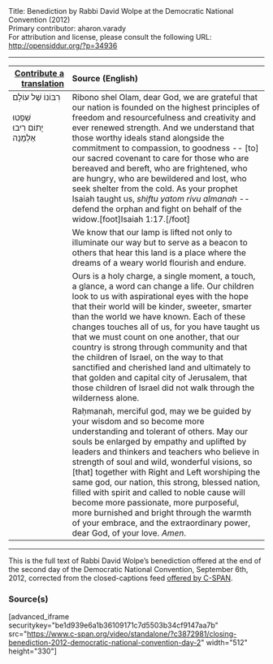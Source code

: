 <html>
<head></head>
<body>
Title: Benediction by Rabbi David Wolpe at the Democratic National Convention (2012)<br />
Primary contributor: aharon.varady<br />
For attribution and license, please consult the following URL: <a href="http://opensiddur.org/?p=34936">http://opensiddur.org/?p=34936</a>
<p />
<hr />

<table style="margin-left: auto;margin-right: auto;" class="draggable">
<thead><tr><th id="x" style="text-align: right;"><a href="/contributing/upload/">Contribute a translation</a></th><th style="text-align: left;">Source (English)</th></tr></thead>
<tbody>
<tr><td style="vertical-align:top;">
<div class="liturgy"><span lang="he">
רִבּוֹנוֹ שֶׁל עוֹלָם
&nbsp;
&nbsp;
&nbsp;
&nbsp;
&nbsp;
&nbsp;
&nbsp;
&nbsp;
&nbsp;
&nbsp;
&nbsp;
&nbsp;
&nbsp;
&nbsp;
&nbsp;
&nbsp;
שִׁפְטוּ יָתוֹם רִיבוּ אַלְמָנָה 
</span></div></td>
 
<td style="vertical-align:top;">
<div class="english">
Ribono shel Olam, dear God,
we are grateful that our nation is founded 
on the highest principles 
of freedom 
and resourcefulness 
and creativity 
and ever renewed strength. 
And we understand that those worthy ideals 
stand alongside the commitment 
to compassion, to goodness --
[to] our sacred covenant to care 
for those who are bereaved and bereft, 
who are frightened, 
who are hungry, 
who are bewildered and lost, 
who seek shelter from the cold. 
As your prophet Isaiah taught us, 
<em>shiftu yatom rivu almanah</em> -- 
defend the orphan and fight on behalf of the widow.[foot]Isaiah 1:17.[/foot] 
</div></td></tr>


<tr><td style="vertical-align:top;">
<div class="liturgy"><span lang="he">

</span></div></td>
 
<td style="vertical-align:top;">
<div class="english">
We know that our lamp is lifted 
not only to illuminate our way 
but to serve as a beacon 
to others that hear this land is a place 
where the dreams of a weary world 
flourish and endure.
</div></td></tr>


<tr><td style="vertical-align:top;">
<div class="liturgy"><span lang="he">

</span></div></td>
 
<td style="vertical-align:top;">
<div class="english">
Ours is a holy charge, 
a single moment, 
a touch, 
a glance, 
a word can change a life. 
Our children look to us with aspirational eyes 
with the hope that their world will be kinder, 
sweeter, 
smarter than the world we have known. 
Each of these changes touches all of us, 
for you have taught us 
that we must count on one another, 
that our country is strong through community 
and that the children of Israel, 
on the way to that sanctified and cherished land 
and ultimately to that golden and capital city of Jerusalem, 
that those children of Israel did not walk through the wilderness alone. 
</div></td></tr>


<tr><td style="vertical-align:top;">
<div class="liturgy"><span lang="he">

</span></div></td>
 
<td style="vertical-align:top;">
<div class="english">
Raḥmanah, merciful god, 
may we be guided by your wisdom 
and so become more understanding 
and tolerant of others. 
May our souls be enlarged by empathy 
and uplifted by leaders 
and thinkers 
and teachers 
who believe in strength of soul 
and wild, wonderful visions, 
so [that] together 
with Right and Left worshiping the same god, 
our nation, this strong, blessed nation, 
filled with spirit 
and called to noble cause 
will become more passionate, 
more purposeful, 
more burnished and bright 
through the warmth of your embrace,
and the extraordinary power, dear God, of your love. 
<em>Amen</em>. 
</div></td></tr>
</tbody></table>

<hr />

This is the full text of Rabbi David Wolpe’s benediction offered at the end of the second day of the Democratic National Convention, September 6th, 2012, corrected from the closed-captions feed <a href="https://www.c-span.org/video/?c3872981/closing-benediction-2012-democratic-national-convention-day-2">offered by C-SPAN</a>.

<h3>Source(s)</h3>

[advanced_iframe securitykey="be1d939e6a1b36109171c7d5503b34cf9147aa7b" src="https://www.c-span.org/video/standalone/?c3872981/closing-benediction-2012-democratic-national-convention-day-2" width="512" height="330"]

&nbsp;
</body>
</html>